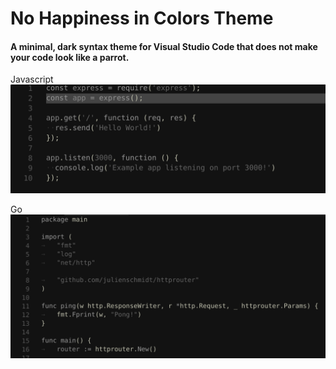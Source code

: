 # No Happiness in Colors Theme

#### A minimal, dark syntax theme for Visual Studio Code that does not make your code look like a parrot.

Javascript
![Javascript Sample Image](scrots/js-sample.png)

Go
![Golang Sample Image](scrots/go-sample.png)